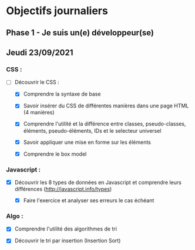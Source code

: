 # Objectifs journaliers

## Phase 1 - Je suis un(e) développeur(se)


## Jeudi 23/09/2021


### CSS :

* [ ] Découvrir le CSS :
  * [x] Comprendre la syntaxe de base
  * [x] Savoir insérer du CSS de différentes manières dans une page HTML (4 manières)
  * [x] Comprendre l'utilité et la différence entre classes, pseudo-classes, éléments, pseudo-éléments,  IDs et le selecteur universel
  * [x] Savoir appliquer une mise en forme sur les éléments 
  * [x] Comprendre le box model


### Javascript :

  * [x] Découvrir les 8 types de données en Javascript et comprendre leurs différences (http://javascript.info/types)
    * [x] Faire l'exercice et analyser ses erreurs le cas échéant


### Algo : 

  * [x] Comprendre l'utilité des algorithmes de tri
  * [x] Découvrir le tri par insertion (Insertion Sort)



